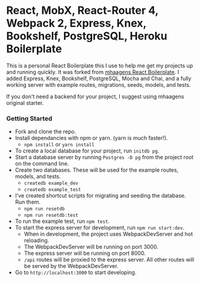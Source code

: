 # React, MobX, React-Router 4, Webpack 2, Express, Knex, Bookshelf, PostgreSQL, Heroku Boilerplate

This is a personal React Boilerplate this I use to help me get my projects up and running quickly. It was forked from [mhaagens React Boilerplate](https://github.com/mhaagens/react-mobx-react-router4-boilerplate).
I added Express, Knex, Bookshelf, PostgreSQL, Mocha and Chai, and a fully working server with example routes, migrations, seeds, models, and tests.

If you don't need a backend for your project, I suggest using mhaagens original starter.

### Getting Started

- Fork and clone the repo.
- Install dependancies with npm or yarn. (yarn is much faster!).
  - `npm install` or `yarn install`
- To create a local database for your project, run `initdb pg`.
- Start a database server by running `Postgres -D pg` from the project root on the command line.
- Create two databases. These will be used for the example routes, models, and tests.
  - `createdb example_dev`
  - `createdb example_test`
- I've created shortcut scripts for migrating and seeding the database. Run them.
  - `npm run resetdb`
  - `npm run resetdb:test`
- To run the example test, run `npm test`.
- To start the express server for development, run `npm run start:dev`.
  - When in development, the project uses WebpackDevServer and hot reloading.
  - The WebpackDevServer will be running on port 3000.
  - The express server will be running on port 8000.
  - `/api` routes will be proxied to the express server. All other routes will be served by the WebpackDevServer.
- Go to `http://localhost:3000` to start developing.
